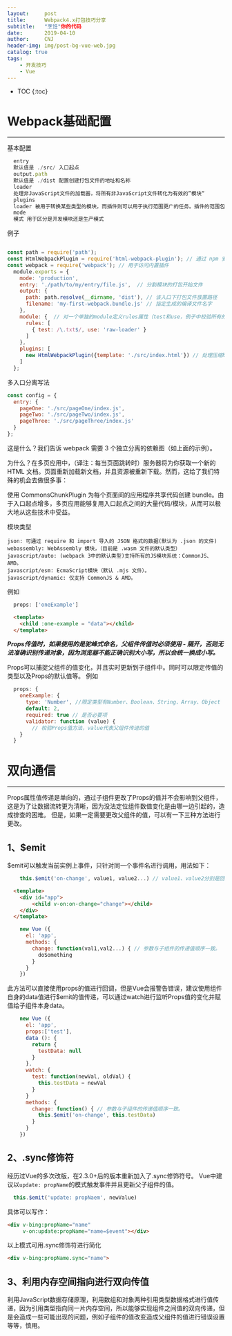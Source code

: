 ```yaml
---
layout:     post
title:      Webpack4.x打包技巧分享
subtitle:   "烹饪"你的代码
date:       2019-04-10
author:     CNJ
header-img: img/post-bg-vue-web.jpg
catalog: true
tags:
    - 开发技巧
    - Vue
---
```

* TOC
{:toc}

# Webpack基础配置
---
基本配置
```javascript
  entry 
  默认值是 ./src/ 入口起点
  output.path 
  默认值是 ./dist 配置创建打包文件的地址和名称 
  loader 
  处理非JavaScript文件的加载器，将所有非JavaScript文件转化为有效的”模块“
  plugins 
  loader 被用于转换某些类型的模块，而插件则可以用于执行范围更广的任务。插件的范围包括，从打包优化和压缩，一直到重新定义环境中的变量。插件接口功能极其强大，可以用来处理各种各样的任务。
  mode
  模式 用于区分是开发模块还是生产模式

```
例子
```JavaScript

const path = require('path'); 
const HtmlWebpackPlugin = require('html-webpack-plugin'); // 通过 npm 安装
const webpack = require('webpack'); // 用于访问内置插件
  module.exports = {
    mode: 'production',
    entry: './path/to/my/entry/file.js',  // 分割模块的打包开始文件
    output: {
      path: path.resolve(__dirname, 'dist'), // 该入口下打包文件放置路径
      filename: 'my-first-webpack.bundle.js' // 指定生成的编译文件名字
    },
    module: {  // 对一个单独的module定义rules属性（test和use，例子中校验所有的txt文件用raw-loader加载器去编译，其他如saas，less等都有各自不同的加载器）
      rules: [
        { test: /\.txt$/, use: 'raw-loader' }
      ]
    },
    plugins: [
      new HtmlWebpackPlugin({template: './src/index.html'}) // 处理压缩html文件
    ]
  };
```

多入口分离写法
```Javascript
const config = {
  entry: {
    pageOne: './src/pageOne/index.js',
    pageTwo: './src/pageTwo/index.js',
    pageThree: './src/pageThree/index.js'
  }
};

```
这是什么？我们告诉 webpack 需要 3 个独立分离的依赖图（如上面的示例）。

为什么？在多页应用中，（译注：每当页面跳转时）服务器将为你获取一个新的 HTML 文档。页面重新加载新文档，并且资源被重新下载。然而，这给了我们特殊的机会去做很多事：

使用 CommonsChunkPlugin 为每个页面间的应用程序共享代码创建 bundle。由于入口起点增多，多页应用能够复用入口起点之间的大量代码/模块，从而可以极大地从这些技术中受益。






模块类型
```
json: 可通过 require 和 import 导入的 JSON 格式的数据(默认为 .json 的文件)
webassembly: WebAssembly 模块，（目前是 .wasm 文件的默认类型）
javascript/auto: (webpack 3中的默认类型)支持所有的JS模块系统：CommonJS、AMD。
javascript/esm: EcmaScript模块（默认 .mjs 文件）。
javascript/dynamic: 仅支持 CommonJS & AMD。
```

例如
```javascript
  props: ['oneExample']

```
```html
  <template>
    <child :one-example = "data"></child>
  </template>
```
***Props传值时，如果使用的是驼峰式命名，父组件传值时必须使用 - 隔开，否则无法准确识别传递对象，因为浏览器不能正确识别大小写，所以会统一换成小写。***

Props可以捕捉父组件的值变化，并且实时更新到子组件中。同时可以限定传值的类型以及Props的默认值等。
例如
```javascript
  props: {
    oneExample: {
      type: 'Number', //限定类型有Number、Boolean、String、Array、Object
      default: 2,
      required: true // 是否必要项
      validator: function (value) {
        // 校验Props值方法，value代表父组件传进的值
    }
  }
``` 


# 双向通信
---
Props属性值传递是单向的，通过子组件更改了Props的值并不会影响到父组件，这是为了让数据流转更为清晰，因为没法定位组件数值变化是由哪一边引起的，造成排查的困难。
但是，如果一定需要更改父组件的值，可以有一下三种方法进行更改。

## 1、$emit

$emit可以触发当前实例上事件，只针对同一个事件名进行调用，用法如下：
```javascript
    this.$emit('on-change', value1, value2...) // value1、value2分别是回调函数会引用的值
```
```html
  <template>
    <div id="app">
        <child v-on:on-change="change"></child>
    </div>
  </template>
```
```javascript
    new Vue ({
      el: 'app',
      methods: {
        change: function(val1,val2...) { // 参数与子组件的传递值顺序一致。
          doSomething
        }
      }
    })
```
此方法可以直接使用props的值进行回调，但是Vue会报警告错误，建议使用组件自身的data值进行$emit的值传递，可以通过watch进行监听Props值的变化并赋值给子组件本身data。
```javascript
    new Vue ({
      el: 'app',
      props:['test'],
      data (): {
        return {
          testData: null
        }
      },
      watch: {
        test: function(newVal, oldVal) {
          this.testData = newVal
        }
      }
      methods: {
        change: function() { // 参数与子组件的传递值顺序一致。
          this.$emit('on-change', this.testData)
        }
      }
    })
```

## 2、.sync修饰符

经历过Vue的多次改版，在2.3.0+后的版本重新加入了.sync修饰符号。
Vue中建议以`update: propName`的模式触发事件并且更新父子组件的值。
```javascript
  this.$emit('update: propNaem', newValue)
```
具体可以写作：
```html
<div v-bing:propName="name" 
     v-on:update:propName="name=$event"></div>
```
以上模式可用.sync修饰符进行简化
```html
<div v-bing:propName.sync="name">
```

## 3、利用内存空间指向进行双向传值

利用JavaScript数据存储原理，利用数组和对象两种引用类型数据格式进行值传递，因为引用类型指向同一片内存空间，所以能够实现组件之间值的双向传递，但是会造成一些可能出现的问题，例如子组件的值改变造成父组件的值进行错误设置等等，慎用。

